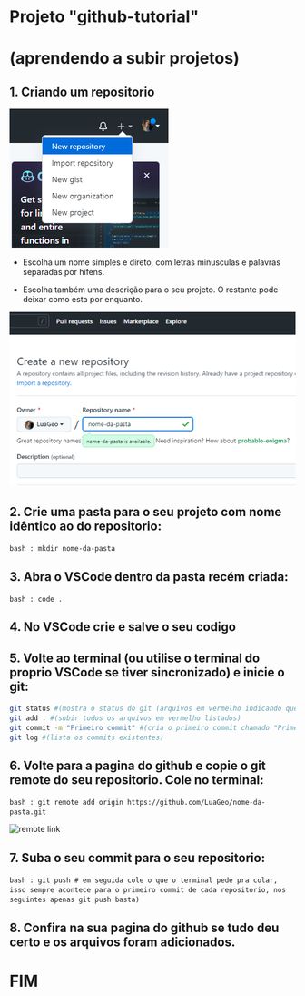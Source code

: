 # **Projeto "github-tutorial"**   
# (aprendendo a subir projetos)

## 1. Criando um repositorio

![criando um repositorio](images/novo-repositorio.png)

  - Escolha um nome simples e direto, com letras minusculas e palavras separadas por hifens.

  - Escolha também uma descrição para o seu projeto. O restante pode deixar como esta por enquanto.

![nome e descricao](images/nome-e-descricao.png)

## 2. Crie uma pasta para o seu projeto com nome idêntico ao do repositorio:

```bash : mkdir nome-da-pasta```

## 3. Abra o VSCode dentro da pasta recém criada:

```bash : code .```

## 4. No VSCode crie e salve o seu codigo

## 5. Volte ao terminal (ou utilise o terminal do proprio VSCode se tiver sincronizado) e inicie o git:

```bash : git init #(inicia git com pasta aberta)
git status #(mostra o status do git (arquivos em vermelho indicando que ainda não foram comitados nem subidos))
git add . #(subir todos os arquivos em vermelho listados)
git commit -m "Primeiro commit" #(cria o primeiro commit chamado "Primeiro commit")
git log #(lista os commits existentes)
```

## 6. Volte para a pagina do github e copie o git remote do seu repositorio. Cole no terminal:

```bash : git remote add origin https://github.com/LuaGeo/nome-da-pasta.git```

![remote link](images/git-remote.png)

## 7. Suba o seu commit para o seu repositorio:

```bash : git push # em seguida cole o que o terminal pede pra colar, isso sempre acontece para o primeiro commit de cada repositorio, nos seguintes apenas git push basta)```

## 8. Confira na sua pagina do github se tudo deu certo e os arquivos foram adicionados.

# **FIM**

